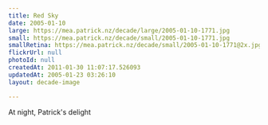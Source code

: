 ```yaml
---
title: Red Sky
date: 2005-01-10
large: https://mea.patrick.nz/decade/large/2005-01-10-1771.jpg
small: https://mea.patrick.nz/decade/small/2005-01-10-1771.jpg
smallRetina: https://mea.patrick.nz/decade/small/2005-01-10-1771@2x.jpg
flickrUrl: null
photoId: null
createdAt: 2011-01-30 11:07:17.526093
updatedAt: 2005-01-23 03:26:10
layout: decade-image

---
```

At night, Patrick's delight
